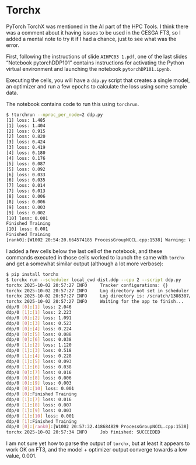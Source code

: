 # Torchx

PyTorch TorchX was mentioned in the AI part of the HPC Tools. I think
there was a comment about it having issues to be used in the CESGA FT3,
so I added a mental note to try it if I had a chance, just to see what
was the error.

First, following the instructions of slide `AIHPC03 1.pdf`, one of the
last slides “Notebook pytorchDDP101” contains instructions for activating
the Python virtual environment and launching the notebook `pytorchDP101.ipynb`.

Executing the cells, you will have a `ddp.py` script that creates a single
model, an optimizer and run a few epochs to calculate the loss using
some sample data.

The notebook contains code to run this using `torchrun`.

```bash
$ !torchrun --nproc_per_node=2 ddp.py
[1] loss: 1.485
[1] loss: 1.404
[2] loss: 0.915
[2] loss: 0.820
[3] loss: 0.424
[3] loss: 0.419
[4] loss: 0.180
[4] loss: 0.176
[5] loss: 0.087
[5] loss: 0.092
[6] loss: 0.033
[6] loss: 0.035
[7] loss: 0.014
[7] loss: 0.013
[8] loss: 0.006
[8] loss: 0.006
[9] loss: 0.003
[9] loss: 0.002
[10] loss: 0.001
Finished Training
[10] loss: 0.001
Finished Training
[rank0]:[W1002 20:54:20.664574185 ProcessGroupNCCL.cpp:1538] Warning: WARNING: destroy_process_group() was not called before program exit, which can leak resources. For more info, please see https://pytorch.org/docs/stable/distributed.html#shutdown (function operator())
```

I added a few cells below the last cell of the notebook, and these commands
executed in those cells worked to launch the same with `torchx` and get a
somewhat similar output (although a lot more verbose):

```bash
$ pip install torchx
$ torchx run --scheduler local_cwd dist.ddp --cpu 2 --script ddp.py
torchx 2025-10-02 20:57:27 INFO     Tracker configurations: {}
torchx 2025-10-02 20:57:27 INFO     Log directory not set in scheduler cfg. Creating a temporary log dir that will be deleted on exit. To preserve log directory set the `log_dir` cfg option
torchx 2025-10-02 20:57:27 INFO     Log directory is: /scratch/1308307/torchx_d6e62rcl
torchx 2025-10-02 20:57:27 INFO     Waiting for the app to finish...
ddp/0 [0]:[1] loss: 2.046
ddp/0 [1]:[1] loss: 2.223
ddp/0 [0]:[2] loss: 1.091
ddp/0 [0]:[3] loss: 0.523
ddp/0 [0]:[4] loss: 0.224
ddp/0 [0]:[5] loss: 0.088
ddp/0 [0]:[6] loss: 0.038
ddp/0 [1]:[2] loss: 1.120
ddp/0 [1]:[3] loss: 0.518
ddp/0 [1]:[4] loss: 0.228
ddp/0 [1]:[5] loss: 0.093
ddp/0 [1]:[6] loss: 0.038
ddp/0 [0]:[7] loss: 0.016
ddp/0 [0]:[8] loss: 0.006
ddp/0 [0]:[9] loss: 0.003
ddp/0 [0]:[10] loss: 0.001
ddp/0 [0]:Finished Training
ddp/0 [1]:[7] loss: 0.016
ddp/0 [1]:[8] loss: 0.007
ddp/0 [1]:[9] loss: 0.003
ddp/0 [1]:[10] loss: 0.001
ddp/0 [1]:Finished Training
ddp/0 [0]:[rank0]:[W1002 20:57:32.418684829 ProcessGroupNCCL.cpp:1538] Warning: WARNING: destroy_process_group() was not called before program exit, which can leak resources. For more info, please see https://pytorch.org/docs/stable/distributed.html#shutdown (function operator())
torchx 2025-10-02 20:57:34 INFO     Job finished: SUCCEEDED
```

I am not sure yet how to parse the output of `torchx`, but at least it appears to work
OK on FT3, and the model + optimizer output converge towards a low value, 0.001.
